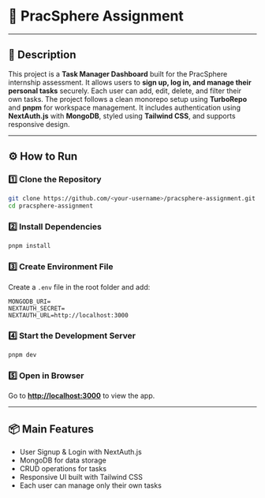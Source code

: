 # 🧠 PracSphere Assignment

---

## 📄 Description

This project is a **Task Manager Dashboard** built for the PracSphere internship assessment. It allows users to **sign up, log in, and manage their personal tasks** securely. Each user can add, edit, delete, and filter their own tasks. The project follows a clean monorepo setup using **TurboRepo** and **pnpm** for workspace management. It includes authentication using **NextAuth.js** with **MongoDB**, styled using **Tailwind CSS**, and supports responsive design.

---

## ⚙️ How to Run

### 1️⃣ Clone the Repository

```bash
git clone https://github.com/<your-username>/pracsphere-assignment.git
cd pracsphere-assignment
```

### 2️⃣ Install Dependencies

```bash
pnpm install
```

### 3️⃣ Create Environment File

Create a `.env` file in the root folder and add:

```env
MONGODB_URI=
NEXTAUTH_SECRET=
NEXTAUTH_URL=http://localhost:3000
```

### 4️⃣ Start the Development Server

```bash
pnpm dev
```

### 5️⃣ Open in Browser

Go to **[http://localhost:3000](http://localhost:3000)** to view the app.

---

## 📦 Main Features

* User Signup & Login with NextAuth.js
* MongoDB for data storage
* CRUD operations for tasks
* Responsive UI built with Tailwind CSS
* Each user can manage only their own tasks


